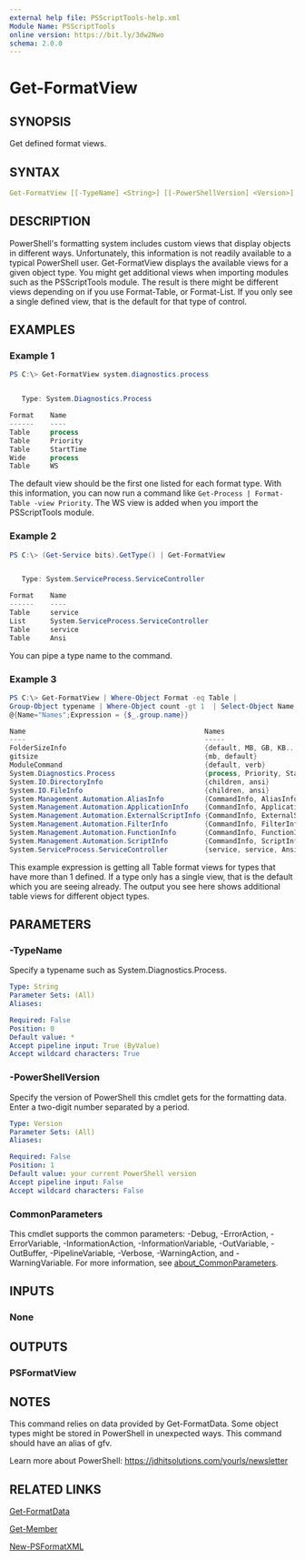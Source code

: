 ```yaml
---
external help file: PSScriptTools-help.xml
Module Name: PSScriptTools
online version: https://bit.ly/3dw2Nwo
schema: 2.0.0
---
```


# Get-FormatView

## SYNOPSIS

Get defined format views.

## SYNTAX

```yaml
Get-FormatView [[-TypeName] <String>] [[-PowerShellVersion] <Version>] [<CommonParameters>]
```

## DESCRIPTION

PowerShell's formatting system includes custom views that display objects in different ways. Unfortunately, this information is not readily available to a typical PowerShell user. Get-FormatView displays the available views for a given object type. You might get additional views when importing modules such as the PSScriptTools module. The result is there might be different views depending on if you use Format-Table, or Format-List. If you only see a single defined view, that is the default for that type of control.

## EXAMPLES

### Example 1

```powershell
PS C:\> Get-FormatView system.diagnostics.process


   Type: System.Diagnostics.Process

Format    Name
------    ----
Table     process
Table     Priority
Table     StartTime
Wide      process
Table     WS
```

The default view should be the first one listed for each format type. With this information, you can now run a command like `Get-Process | Format-Table -view Priority`. The WS view is added when you import the PSScriptTools module.

### Example 2

```powershell
PS C:\> (Get-Service bits).GetType() | Get-FormatView


   Type: System.ServiceProcess.ServiceController

Format    Name
------    ----
Table     service
List      System.ServiceProcess.ServiceController
Table     service
Table     Ansi
```

You can pipe a type name to the command.

### Example 3

```powershell
PS C:\> Get-FormatView | Where-Object Format -eq Table |
Group-Object typename | Where-Object count -gt 1  | Select-Object Name,
@{Name="Names";Expression = {$_.group.name}}

Name                                            Names
----                                            -----
FolderSizeInfo                                  {default, MB, GB, KB...}
gitsize                                         {mb, default}
ModuleCommand                                   {default, verb}
System.Diagnostics.Process                      {process, Priority, StartTime..
System.IO.DirectoryInfo                         {children, ansi}
System.IO.FileInfo                              {children, ansi}
System.Management.Automation.AliasInfo          {CommandInfo, AliasInfo, opti..
System.Management.Automation.ApplicationInfo    {CommandInfo, ApplicationInfo}
System.Management.Automation.ExternalScriptInfo {CommandInfo, ExternalScriptI..
System.Management.Automation.FilterInfo         {CommandInfo, FilterInfo}
System.Management.Automation.FunctionInfo       {CommandInfo, FunctionInfo}
System.Management.Automation.ScriptInfo         {CommandInfo, ScriptInfo}
System.ServiceProcess.ServiceController         {service, service, Ansi}
```

This example expression is getting all Table format views for types that have more than 1 defined. If a type only has a single view, that is the default which you are seeing already. The output you see here shows additional table views for different object types.

## PARAMETERS

### -TypeName

Specify a typename such as System.Diagnostics.Process.

```yaml
Type: String
Parameter Sets: (All)
Aliases:

Required: False
Position: 0
Default value: *
Accept pipeline input: True (ByValue)
Accept wildcard characters: True
```

### -PowerShellVersion

Specify the version of PowerShell this cmdlet gets for the formatting data. Enter a two-digit number separated by a period.

```yaml
Type: Version
Parameter Sets: (All)
Aliases:

Required: False
Position: 1
Default value: your current PowerShell version
Accept pipeline input: False
Accept wildcard characters: False
```

### CommonParameters

This cmdlet supports the common parameters: -Debug, -ErrorAction, -ErrorVariable, -InformationAction, -InformationVariable, -OutVariable, -OutBuffer, -PipelineVariable, -Verbose, -WarningAction, and -WarningVariable. For more information, see [about_CommonParameters](http://go.microsoft.com/fwlink/?LinkID=113216).

## INPUTS

### None

## OUTPUTS

### PSFormatView

## NOTES

This command relies on data provided by Get-FormatData. Some object types might be stored in PowerShell in unexpected ways. This command should have an alias of gfv.

Learn more about PowerShell: https://jdhitsolutions.com/yourls/newsletter

## RELATED LINKS

[Get-FormatData]()

[Get-Member]()

[New-PSFormatXML](New-PSFormatXML.md)
